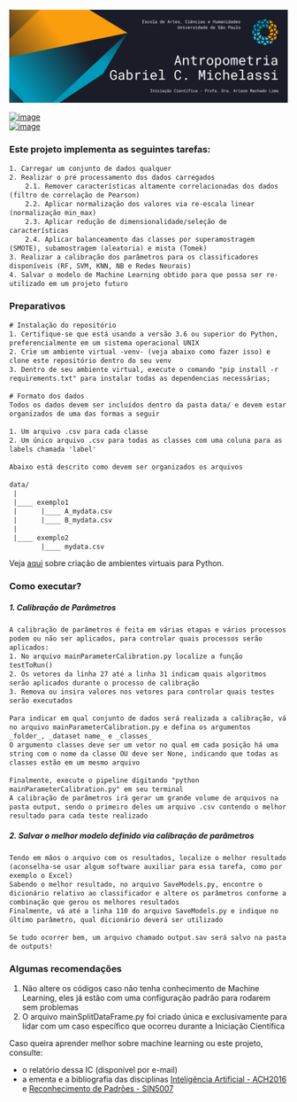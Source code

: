 ![image](./config/header.png)

[![image](https://img.shields.io/badge/gabrielmichelassi@usp.br-D14836?style=for-the-badge&logo=gmail&logoColor=white)](mailto:gabrielmichelassi@usp.br) \
[![image](https://img.shields.io/badge/GabrielMichelassi-0077B5?style=for-the-badge&logo=linkedin&logoColor=white)](https://www.linkedin.com/in/gabrielmichelassi/)

### Este projeto implementa as seguintes tarefas:
~~~
1. Carregar um conjunto de dados qualquer
2. Realizar o pré processamento dos dados carregados
    2.1. Remover características altamente correlacionadas dos dados (filtro de correlação de Pearson)
    2.2. Aplicar normalização dos valores via re-escala linear (normalização min_max)
    2.3. Aplicar redução de dimensionalidade/seleção de características
    2.4. Aplicar balanceamento das classes por superamostragem (SMOTE), subamostragem (aleatoria) e mista (Tomek)
3. Realizar a calibração dos parâmetros para os classificadores disponíveis (RF, SVM, KNN, NB e Redes Neurais)
4. Salvar o modelo de Machine Learning obtido para que possa ser re-utilizado em um projeto futuro
~~~

### Preparativos
~~~
# Instalação do repositório
1. Certifique-se que está usando a versão 3.6 ou superior do Python, preferencialmente em um sistema operacional UNIX
2. Crie um ambiente virtual -venv- (veja abaixo como fazer isso) e clone este repositório dentro do seu venv
3. Dentro de seu ambiente virtual, execute o comando "pip install -r requirements.txt" para instalar todas as dependencias necessárias;

# Formato dos dados
Todos os dados devem ser incluídos dentro da pasta data/ e devem estar organizados de uma das formas a seguir

1. Um arquivo .csv para cada classe
2. Um único arquivo .csv para todas as classes com uma coluna para as labels chamada 'label'

Abaixo está descrito como devem ser organizados os arquivos

data/
 |
 |____ exemplo1
 |      |____ A_mydata.csv
 |      |____ B_mydata.csv
 |
 |____ exemplo2
        |____ mydata.csv
~~~
Veja [aqui](https://www.treinaweb.com.br/blog/criando-ambientes-virtuais-para-projetos-python-com-o-virtualenv/) sobre criação de ambientes virtuais para Python.

### Como executar?

##### 1. Calibração de Parâmetros
~~~
A calibração de parâmetros é feita em várias etapas e vários processos podem ou não ser aplicados, para controlar quais processos serão aplicados:
1. No arquivo mainParameterCalibration.py localize a função testToRun()
2. Os vetores da linha 27 até a linha 31 indicam quais algoritmos serão aplicados durante o processo de calibração
3. Remova ou insira valores nos vetores para controlar quais testes serão executados

Para indicar em qual conjunto de dados será realizada a calibração, vá no arquivo mainParameterCalibration.py e defina os argumentos _folder_, _dataset name_ e _classes_
O argumento classes deve ser um vetor no qual em cada posição há uma string com o nome da classe OU deve ser None, indicando que todas as classes estão em um mesmo arquivo

Finalmente, execute o pipeline digitando "python mainParameterCalibration.py" em seu terminal
A calibração de parâmetros irá gerar um grande volume de arquivos na pasta output, sendo o primeiro deles um arquivo .csv contendo o melhor resultado para cada teste realizado
~~~

##### 2. Salvar o melhor modelo definido via calibração de parâmetros
~~~
Tendo em mãos o arquivo com os resultados, localize o melhor resultado (aconselha-se usar algum software auxiliar para essa tarefa, como por exemplo o Excel)
Sabendo o melhor resultado, no arquivo SaveModels.py, encontre o dicionário relativo ao classificador e altere os parâmetros conforme a combinação que gerou os melhores resultados
Finalmente, vá até a linha 110 do arquivo SaveModels.py e indique no último parâmetro, qual dicionário deverá ser utilizado

Se tudo ocorrer bem, um arquivo chamado output.sav será salvo na pasta de outputs!
~~~

### Algumas recomendações

1. Não altere os códigos caso não tenha conhecimento de Machine Learning, eles já estão com uma configuração padrão para rodarem sem problemas
2. O arquivo mainSplitDataFrame.py foi criado única e exclusivamente para lidar com um caso específico que ocorreu durante a Iniciação Científica

Caso queira aprender melhor sobre machine learning ou este projeto, consulte:
- o relatório dessa IC (disponível por e-mail)
- a ementa e a bibliografia das disciplinas [Inteligência Artificial - ACH2016](https://uspdigital.usp.br/jupiterweb/obterDisciplina?sgldis=ACH2016) e [Reconhecimento de Padrões - SIN5007](https://uspdigital.usp.br/janus/componente/disciplinasOferecidasInicial.jsf?action=3&sgldis=SIN5007)


